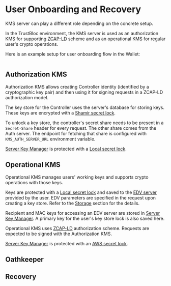 # User Onboarding and Recovery

KMS server can play a different role depending on the concrete setup.

In the TrustBloc environment, the KMS server is used as an authorization KMS for supporting [ZCAP-LD][zcap-ld] scheme
and as an operational KMS for regular user's crypto operations.

Here is an example setup for user onboarding flow in the Wallet:

```{image} ../_static/onboard_user_flow.png
```

## Authorization KMS

Authorization KMS allows creating Controller identity (identified by a cryptographic key pair) and then using it for
signing requests in a ZCAP-LD authorization model.

The key store for the Controller uses the server's database for storing keys. These keys are encrypted with a
[Shamir secret lock][shamir-secret-lock].

To unlock a key store, the controller's secret share needs to be present in a `Secret-Share` header for every request.
The other share comes from the Auth server. The endpoint for fetching that share is configured with `KMS_AUTH_SERVER_URL`
environment variable.

[Server Key Manager][kms-architecture] is protected with a [Local secret lock][local-secret-lock].

## Operational KMS

Operational KMS manages users' working keys and supports crypto operations with those keys.

Keys are protected with a [Local secret lock][local-secret-lock] and saved to the [EDV server][edv-server] provided by
the user. EDV parameters are specified in the request upon creating a key store. Refer to the [Storage][kms-storage]
section for the details.

Recipient and MAC keys for accessing an EDV server are stored in [Server Key Manager][kms-architecture]. A primary key
for the user's key store lock is also saved here.

Operational KMS uses [ZCAP-LD][zcap-ld] authorization scheme. Requests are expected to be signed with the Authorization
KMS.

[Server Key Manager][kms-architecture] is protected with an [AWS secret lock][aws-secret-lock].

## Oathkeeper

## Recovery


[zcap-ld]: https://w3c-ccg.github.io/zcap-ld/
[shamir-secret-lock]: https://github.com/trustbloc/kms#shamir-secret-lock
[local-secret-lock]: https://github.com/trustbloc/kms#local-secret-lock
[aws-secret-lock]: https://github.com/trustbloc/kms#aws-secret-lock
[kms-architecture]: https://github.com/trustbloc/kms#architecture-overview
[kms-storage]: https://github.com/trustbloc/kms#storage
[edv-server]: https://github.com/trustbloc/edv
